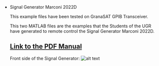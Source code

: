 [logo]: https://granasat.ugr.es/templates/sj_plus/favicon.ico "Logo Title Text 2"

* Signal Generator Marconi 2022D

  This example files have been tested on GranaSAT GPIB Transceiver.

  This two MATLAB files are the examples that the Students of the UGR have generated to remote control the Signal Generator Marconi 2022D.
  
   [Link to the PDF Manual](http://exodus.poly.edu/~kurt/manuals/manuals/Other/MARCONI%202022%20Operating.pdf)
  ---
  
  Front side of the Signal Generator: 
![alt text](http://www.sglabs.it/public/SgLabs_Marconi_2022D_1.JPG "Image")
